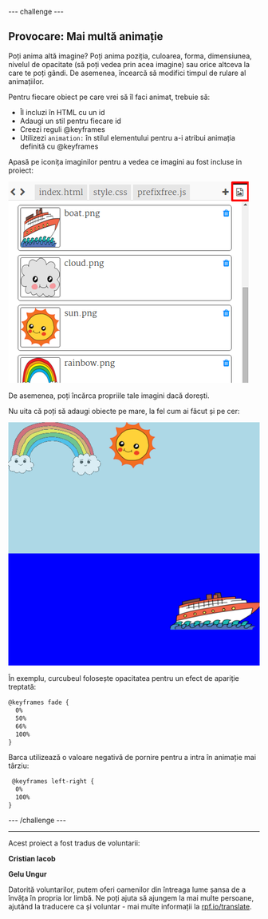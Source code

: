 --- challenge ---

## Provocare: Mai multă animație

Poți anima altă imagine? Poți anima poziția, culoarea, forma, dimensiunea, nivelul de opacitate (să poți vedea prin acea imagine) sau orice altceva la care te poți gândi. De asemenea, încearcă să modifici timpul de rulare al animațiilor.

Pentru fiecare obiect pe care vrei să îl faci animat, trebuie să:

+ Îl incluzi în HTML cu un id
+ Adaugi un stil pentru fiecare id
+ Creezi reguli @keyframes
+ Utilizezi `animation:` în stilul elementului pentru a-i atribui animația definită cu @keyframes 

Apasă pe iconița imaginilor pentru a vedea ce imagini au fost incluse in proiect:

![captură de ecran](images/sunrise-images.png)

De asemenea, poți încărca propriile tale imagini dacă dorești.

Nu uita că poți să adaugi obiecte pe mare, la fel cum ai făcut și pe cer:

![captură de ecran](images/sunrise-boat.png)

În exemplu, curcubeul folosește opacitatea pentru un efect de apariție treptată:

    @keyframes fade {
      0%  
      50% 
      66% 
      100%  
    }
    

Barca utilizează o valoare negativă de pornire pentru a intra în animație mai târziu:

     @keyframes left-right {
      0%   
      100% 
    }
    

--- /challenge ---

***
Acest proiect a fost tradus de voluntarii:

**Cristian Iacob**

**Gelu Ungur**

Datorită voluntarilor, putem oferi oamenilor din întreaga lume șansa de a învăța în propria lor limbă. Ne poți ajuta să ajungem la mai multe persoane, ajutând la traducere ca și voluntar - mai multe informații la [rpf.io/translate](https://rpf.io/translate).